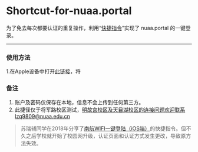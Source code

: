 # Shortcut-for-nuaa.portal

为了免去每次都要认证的重复操作，利用“[快捷指令](https://support.apple.com/zh-cn/guide/shortcuts/welcome/ios)”实现了 nuaa.portal 的一键登录。

***

### 使用方法

1.在Apple设备中打开[此链接](https://www.icloud.com/shortcuts/4c23b07e15614e3fb4e32aa1f4c473ed)，将

### 备注

1. 账户及密码仅保存在本地，信息不会上传到任何第三方。
2. 此捷径仅于将军路校区测试，明故宫校区及天目湖校区的连接问题欢迎联系lzq9809@nuaa.edu.cn

> 苏瑞辅同学在2018年分享了[南航WIFI一键登陆（iOS端）](https://mp.weixin.qq.com/s/oHO-tEKWnKNPc1hLZkyPUg)的快捷指令。但不久之后学校就开始了校园网升级，认证页面和认证方式发生更改，导致原方法失效。
